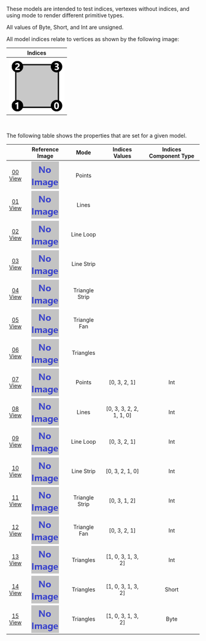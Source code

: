 These models are intended to test indices, vertexes without indices, and using mode to render different primitive types.  

All values of Byte, Short, and Int are unsigned.  

All model indices relate to vertices as shown by the following image:  

Indices | 
:---: | 
<img src="Figures/Indices.png" height="144" width="144" align="middle"> |

<br>

The following table shows the properties that are set for a given model.  

|   | Reference Image | Mode | Indices Values | Indices Component Type |
| :---: | :---: | :---: | :---: | :---: |
| [00](Mesh_Indices_00.gltf)<br>[View](https://sandbox.babylonjs.com/) | <img src="ReferenceImages/Mesh_Indices_00.png" align="middle"> | Points |   |   |
| [01](Mesh_Indices_01.gltf)<br>[View](https://sandbox.babylonjs.com/) | <img src="ReferenceImages/Mesh_Indices_01.png" align="middle"> | Lines |   |   |
| [02](Mesh_Indices_02.gltf)<br>[View](https://sandbox.babylonjs.com/) | <img src="ReferenceImages/Mesh_Indices_02.png" align="middle"> | Line Loop |   |   |
| [03](Mesh_Indices_03.gltf)<br>[View](https://sandbox.babylonjs.com/) | <img src="ReferenceImages/Mesh_Indices_03.png" align="middle"> | Line Strip |   |   |
| [04](Mesh_Indices_04.gltf)<br>[View](https://sandbox.babylonjs.com/) | <img src="ReferenceImages/Mesh_Indices_04.png" align="middle"> | Triangle Strip |   |   |
| [05](Mesh_Indices_05.gltf)<br>[View](https://sandbox.babylonjs.com/) | <img src="ReferenceImages/Mesh_Indices_05.png" align="middle"> | Triangle Fan |   |   |
| [06](Mesh_Indices_06.gltf)<br>[View](https://sandbox.babylonjs.com/) | <img src="ReferenceImages/Mesh_Indices_06.png" align="middle"> | Triangles |   |   |
| [07](Mesh_Indices_07.gltf)<br>[View](https://sandbox.babylonjs.com/) | <img src="ReferenceImages/Mesh_Indices_07.png" align="middle"> | Points | [0, 3, 2, 1] | Int |
| [08](Mesh_Indices_08.gltf)<br>[View](https://sandbox.babylonjs.com/) | <img src="ReferenceImages/Mesh_Indices_08.png" align="middle"> | Lines | [0, 3, 3, 2, 2, 1, 1, 0] | Int |
| [09](Mesh_Indices_09.gltf)<br>[View](https://sandbox.babylonjs.com/) | <img src="ReferenceImages/Mesh_Indices_09.png" align="middle"> | Line Loop | [0, 3, 2, 1] | Int |
| [10](Mesh_Indices_10.gltf)<br>[View](https://sandbox.babylonjs.com/) | <img src="ReferenceImages/Mesh_Indices_10.png" align="middle"> | Line Strip | [0, 3, 2, 1, 0] | Int |
| [11](Mesh_Indices_11.gltf)<br>[View](https://sandbox.babylonjs.com/) | <img src="ReferenceImages/Mesh_Indices_11.png" align="middle"> | Triangle Strip | [0, 3, 1, 2] | Int |
| [12](Mesh_Indices_12.gltf)<br>[View](https://sandbox.babylonjs.com/) | <img src="ReferenceImages/Mesh_Indices_12.png" align="middle"> | Triangle Fan | [0, 3, 2, 1] | Int |
| [13](Mesh_Indices_13.gltf)<br>[View](https://sandbox.babylonjs.com/) | <img src="ReferenceImages/Mesh_Indices_13.png" align="middle"> | Triangles | [1, 0, 3, 1, 3, 2] | Int |
| [14](Mesh_Indices_14.gltf)<br>[View](https://sandbox.babylonjs.com/) | <img src="ReferenceImages/Mesh_Indices_14.png" align="middle"> | Triangles | [1, 0, 3, 1, 3, 2] | Short |
| [15](Mesh_Indices_15.gltf)<br>[View](https://sandbox.babylonjs.com/) | <img src="ReferenceImages/Mesh_Indices_15.png" align="middle"> | Triangles | [1, 0, 3, 1, 3, 2] | Byte |
 
